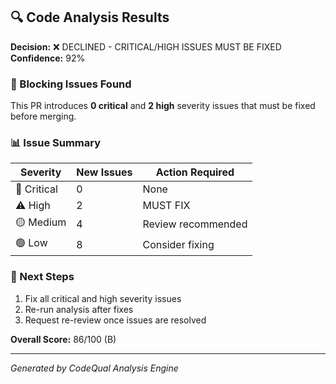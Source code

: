 ## 🔍 Code Analysis Results

**Decision:** ❌ DECLINED - CRITICAL/HIGH ISSUES MUST BE FIXED
**Confidence:** 92%

### 🚨 Blocking Issues Found
This PR introduces **0 critical** and **2 high** severity issues that must be fixed before merging.

### 📊 Issue Summary
| Severity | New Issues | Action Required |
|----------|------------|----------------|
| 🚨 Critical | 0 | None |
| ⚠️ High | 2 | MUST FIX |
| 🟡 Medium | 4 | Review recommended |
| 🟢 Low | 8 | Consider fixing |

### 🛑 Next Steps
1. Fix all critical and high severity issues
2. Re-run analysis after fixes
3. Request re-review once issues are resolved

**Overall Score:** 86/100 (B)

---
*Generated by CodeQual Analysis Engine*